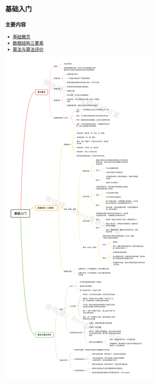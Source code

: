 <!--
 * @Description: 数据结构——基础入门
 * @Version: Beta1.0
 * @Author: 【B站&公众号】Rong姐姐好可爱
 * @Date: 2021-03-22 07:59:20
 * @LastEditors: 【B站&公众号】Rong姐姐好可爱
 * @LastEditTime: 2021-03-22 08:02:01
-->


## 基础入门


### 主要内容

- [基础概念](/数据结构/基础入门/1.基础概念.md)
- [数据结构三要素](/数据结构/基础入门/2.数据结构三要素.md)
- [算法与算法评价](/数据结构/基础入门/3.算法和算法评价.md)

![](/数据结构/基础入门/基础入门_水印.jpg)
